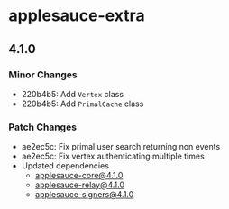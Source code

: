 # applesauce-extra

## 4.1.0

### Minor Changes

- 220b4b5: Add `Vertex` class
- 220b4b5: Add `PrimalCache` class

### Patch Changes

- ae2ec5c: Fix primal user search returning non events
- ae2ec5c: Fix vertex authenticating multiple times
- Updated dependencies
  - applesauce-core@4.1.0
  - applesauce-relay@4.1.0
  - applesauce-signers@4.1.0
